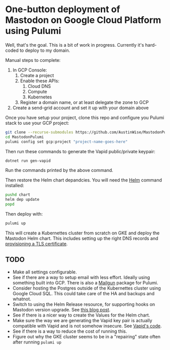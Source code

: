 # One-button deployment of Mastodon on Google Cloud Platform using Pulumi

Well, that's the goal. This is a bit of work in progress. Currently it's hard-coded
to deploy to my domain.

Manual steps to complete:

1. In GCP Console:
   1. Create a project
   2. Enable these APIs:
      1. Cloud DNS
      2. Compute
      3. Kubernetes
   3. Register a domain name, or at least delegate the zone to GCP
2. Create a send-grid account and set it up with your domain above

Once you have setup your project, clone this repo and
configure you Pulumi stack to use your GCP project:

```bash
git clone --recurse-submodules https://github.com/AustinWise/MastodonPulumi.git
cd MastodonPulumi
pulumi config set gcp:project "project-name-goes-here"
```

Then run these commands to generate the Vapid public/private keypair:

```bash
dotnet run gen-vapid
```

Run the commands printed by the above command.

Then restore the Helm chart depandcies. You will need the [Helm](https://helm.sh/)
command installed:

```bash
pushd chart
helm dep update
popd
```

Then deploy with:

```bash
pulumi up
```

This will create a Kubernettes cluster from scratch on GKE and deploy the Mastodon
Helm chart. This includes setting up the right DNS records and
[provisioning a TLS certificate](https://cloud.google.com/kubernetes-engine/docs/how-to/managed-certs).

## TODO

* Make all settings configurable.
* See if there are a way to setup email with less effort. Ideally using something
  built into GCP. There is also a [Mailgun](https://www.pulumi.com/registry/packages/mailgun/)
  package for Pulumi.
* Consider hosting the Postgres outside of the Kubernettes cluster using Google Cloud SQL. This could take care of the HA and backups and whatnot.
* Switch to using the Helm Release resource, for supporting hooks on Mastodon version upgrade.
  See [this blog post](https://www.pulumi.com/blog/full-access-to-helm-features-through-new-helm-release-resource-for-kubernetes/).
* See if there is a nicer way to create the Values for the Helm chart.
* Make sure the way we are generating the Vapid key pair is actually compatible
  with Vapid and is not somehow insecure. See [Vapid's code](https://github.com/ClearlyClaire/webpush/blob/master/lib/webpush/vapid_key.rb#L33-L57).
* See if there is a way to reduce the cost of running this.
* Figure out why the GKE cluster seems to be in a "repairing" state often after running `pulumi up`
